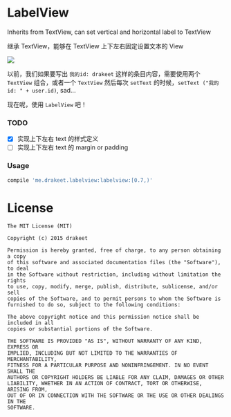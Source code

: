 # LabelView
Inherits from TextView, can set vertical and horizontal label to TextView

继承 TextView，能够在 TextView 上下左右固定设置文本的 View

![](http://ww2.sinaimg.cn/large/86e2ff85gw1ey30zo2ff9j21310o8n40.jpg)

以前，我们如果要写出 `我的id: drakeet` 这样的条目内容，需要使用两个 `TextView` 组合，或者一个 `TextView` 然后每次 `setText` 的时候，`setText
("我的id: " + user.id)`, sad...

现在呢，使用 `LabelView` 吧！

### TODO

- [x] 实现上下左右 text 的样式定义
- [ ] 实现上下左右 text 的 margin or padding

### Usage

```groovy
compile 'me.drakeet.labelview:labelview:[0.7,)'
```

License
============

    The MIT License (MIT)

    Copyright (c) 2015 drakeet

    Permission is hereby granted, free of charge, to any person obtaining a copy
    of this software and associated documentation files (the "Software"), to deal
    in the Software without restriction, including without limitation the rights
    to use, copy, modify, merge, publish, distribute, sublicense, and/or sell
    copies of the Software, and to permit persons to whom the Software is
    furnished to do so, subject to the following conditions:

    The above copyright notice and this permission notice shall be included in all
    copies or substantial portions of the Software.

    THE SOFTWARE IS PROVIDED "AS IS", WITHOUT WARRANTY OF ANY KIND, EXPRESS OR
    IMPLIED, INCLUDING BUT NOT LIMITED TO THE WARRANTIES OF MERCHANTABILITY,
    FITNESS FOR A PARTICULAR PURPOSE AND NONINFRINGEMENT. IN NO EVENT SHALL THE
    AUTHORS OR COPYRIGHT HOLDERS BE LIABLE FOR ANY CLAIM, DAMAGES OR OTHER
    LIABILITY, WHETHER IN AN ACTION OF CONTRACT, TORT OR OTHERWISE, ARISING FROM,
    OUT OF OR IN CONNECTION WITH THE SOFTWARE OR THE USE OR OTHER DEALINGS IN THE
    SOFTWARE.
